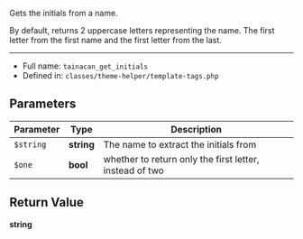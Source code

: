 
Gets the initials from a name.

By default, returns 2 uppercase letters representing the name. The first letter from the first name and the first letter from the last.

***

* Full name: `tainacan_get_initials`
* Defined in: `classes/theme-helper/template-tags.php`

## Parameters

| Parameter | Type       | Description                                             |
|-----------|------------|---------------------------------------------------------|
| `$string` | **string** | The name to extract the initials from                   |
| `$one`    | **bool**   | whether to return only the first letter, instead of two |

## Return Value

**string**
